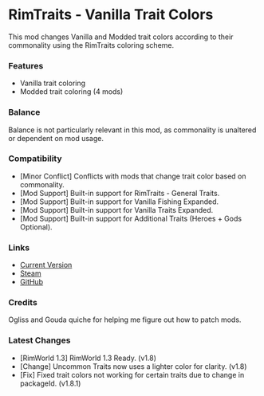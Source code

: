 # RimTraits - Vanilla Trait Colors

This mod changes Vanilla and Modded trait colors according to their commonality using the RimTraits coloring scheme.

### Features

- Vanilla trait coloring
- Modded trait coloring (4 mods)

### Balance

Balance is not particularly relevant in this mod, as commonality is unaltered or dependent on mod usage.

### Compatibility

- [Minor Conflict] Conflicts with mods that change trait color based on commonality.
- [Mod Support] Built-in support for RimTraits - General Traits.
- [Mod Support] Built-in support for Vanilla Fishing Expanded.
- [Mod Support] Built-in support for Vanilla Traits Expanded.
- [Mod Support] Built-in support for Additional Traits (Heroes + Gods Optional).

### Links

- [Current Version](https://github.com/Sierra0001/RimTraits---Vanilla-Trait-Colors/releases/tag/v1.8.1)
- [Steam](https://steamcommunity.com/sharedfiles/filedetails/?id=2244594116)
- [GitHub](https://github.com/Sierra0001/RimTraits---Vanilla-Trait-Colors)

### Credits

Ogliss and Gouda quiche for helping me figure out how to patch mods.

### Latest Changes

- [RimWorld 1.3] RimWorld 1.3 Ready. (v1.8)
- [Change] Uncommon Traits now uses a lighter color for clarity. (v1.8)
- [Fix] Fixed trait colors not working for certain traits due to change in packageId. (v1.8.1)